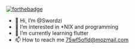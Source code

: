 [![forthebadge](https://forthebadge.com/images/badges/open-source.svg)](https://forthebadge.com)

- 👋 Hi, I’m @Swordzi
- 👀 I’m interested in *NIX and programming
- 🌱 I’m currently learning flutter
- 📫 How to reach me 75wf5ofld@mozmail.com


